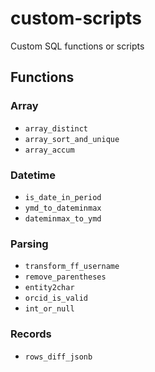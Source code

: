 # custom-scripts
Custom SQL functions or scripts

## Functions
### Array

- `array_distinct`
- `array_sort_and_unique`
- `array_accum`

### Datetime

- `is_date_in_period`
- `ymd_to_dateminmax`
- `dateminmax_to_ymd`

### Parsing
- `transform_ff_username`
- `remove_parentheses`
- `entity2char`
- `orcid_is_valid`
- `int_or_null`

### Records
- `rows_diff_jsonb`
